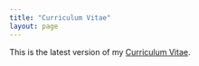 ```yaml
---
title: "Curriculum Vitae"
layout: page
---
```


This is the latest version of my [Curriculum Vitae](CV_Youngjin_Cho.pdf).
